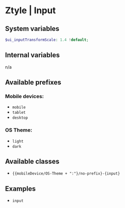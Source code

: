 # Ztyle | Input

## System variables

```php
$ui_inputTransformScale: 1.4 !default;
```

## Internal variables

n/a

## Available prefixes

### Mobile devices:
- `mobile`
- `tablet`
- `desktop`

### OS Theme: 
- `light`
- `dark`

## Available classes

- `{{mobileDevice/OS-Theme + ":"}/no-prefix}-{input}`

## Examples

- `input`
